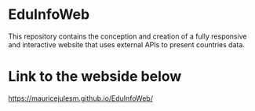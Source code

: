 # EduInfoWeb
This repository contains the conception and creation of a fully responsive and interactive website that uses external APIs to present countries data.

# Link to the webside below

https://mauricejulesm.github.io/EduInfoWeb/
